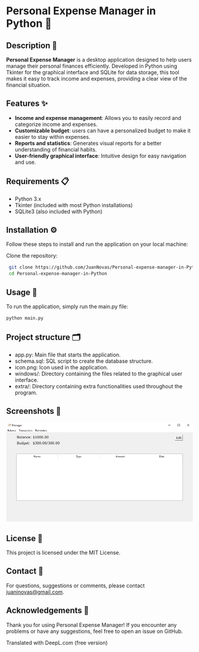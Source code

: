 # Personal Expense Manager in Python 💼

## Description 📄
**Personal Expense Manager** is a desktop application designed to help users manage their personal finances efficiently. Developed in Python using Tkinter for the graphical interface and SQLite for data storage, this tool makes it easy to track income and expenses, providing a clear view of the financial situation.

## Features ✨
- **Income and expense management**: Allows you to easily record and categorize income and expenses.
- **Customizable budget**: users can have a personalized budget to make it easier to stay within expenses.
- **Reports and statistics**: Generates visual reports for a better understanding of financial habits.
- **User-friendly graphical interface**: Intuitive design for easy navigation and use.

## Requirements 📋
- Python 3.x
- Tkinter (included with most Python installations)
- SQLite3 (also included with Python)

## Installation ⚙️
Follow these steps to install and run the application on your local machine:

Clone the repository:
  ```bash
   git clone https://github.com/JuanNovas/Personal-expense-manager-in-Python.git
   cd Personal-expense-manager-in-Python
```

## Usage 🚀
To run the application, simply run the main.py file:

  ```python
  python main.py
```
 
## Project structure 🗂
- app.py: Main file that starts the application.
- schema.sql: SQL script to create the database structure.
- icon.png: Icon used in the application.
- windows/: Directory containing the files related to the graphical user interface.
- extra/: Directory containing extra functionalities used throughout the program.

## Screenshots 📸
![Screenshot](screenshot.JPG)

## License 📄
This project is licensed under the MIT License.

## Contact 📧
For questions, suggestions or comments, please contact [juaninovas@gmail.com](mailto:juaninovas@gmail.com).

## Acknowledgements 🙏
Thank you for using Personal Expense Manager! If you encounter any problems or have any suggestions, feel free to open an issue on GitHub.

Translated with DeepL.com (free version)
